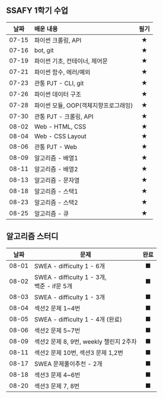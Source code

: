 ## SSAFY 1학기 수업


| 날짜  | 배운 내용                            | 필기 |
| :---: | :----------------------------------- | :--: |
| 07-15 | 파이썬 크롤링, API                   |  ★   |
| 07-16 | bot, git                             |  ★   |
| 07-19 | 파이썬 기초, 컨테이너, 제어문        |  ★   |
| 07-21 | 파이썬 함수, 에러/예외               |  ★   |
| 07-23 | 관통 PJT - CLI, git                  |  ★   |
| 07-26 | 파이썬 데이터 구조                   |  ★   |
| 07-28 | 파이썬 모듈, OOP(객체지향프로그래밍) |  ★   |
| 07-30 | 관통 PJT - 크롤링, API               |  ★   |
| 08-02 | Web - HTML, CSS                      |  ★   |
| 08-04 | Web - CSS Layout                     |  ★   |
| 08-06 | 관통 PJT - Web                       |  ★   |
| 08-09 | 알고리즘 - 배열1                     |  ★   |
| 08-11 | 알고리즘 - 배열2                     |  ★   |
| 08-13 | 알고리즘 - 문자열                    |  ★   |
| 08-18 | 알고리즘 - 스택1                     |  ★   |
| 08-23 | 알고리즘 - 스택2                     |  ★   |
| 08-25 | 알고리즘 - 큐                        |  ★   |



## 알고리즘 스터디

| 날짜  | 문제                                             | 완료 |
| :---: | ------------------------------------------------ | :--: |
| 08-01 | SWEA - difficulty 1 - 6개                        |  ■   |
| 08-02 | SWEA - difficulty 1 - 3개, <br />백준 - if문 5개 |  ■   |
| 08-03 | SWEA - difficulty 1 - 3개                        |  ■   |
| 08-04 | 섹션2 문제 1~4번                                 |  ■   |
| 08-05 | SWEA - difficulty 1 - 4개 (완료)                 |  ■   |
| 08-06 | 섹션2 문제 5~7번                                 |  ■   |
| 08-09 | 섹션2 문제 8, 9번, weekly 챌린지 2주차           |  ■   |
| 08-11 | 섹션2 문제 10번, 섹션3 문제 1,2번                |  ■   |
| 08-17 | SWEA 문제풀이추천 - 2개                          |  ■   |
| 08-18 | 섹션3 문제 4~6번                                 |  ■   |
| 08-20 | 섹션3 문제 7, 8번                                |  ■   |



